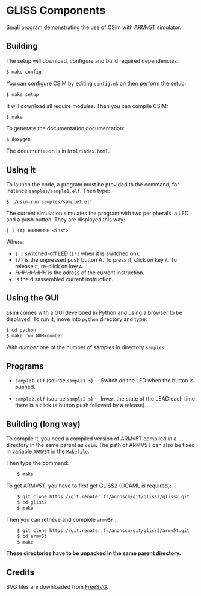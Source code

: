 # GLISS Components

Small program demonstrating the use of CSim with ARMv5T simulator.

## Building

The setup will download, configure and build required dependencies:

```sh
$ make config
```

You can configure CSIM by editing `config.mk` an then perform the setup:

```sh
$ make setup
```

It will download all require modules. Then you can compile CSIM:

```sh
$ make
```

To generate the documentation documentation:

```sh
$ doxygen
```

The documentation is in `html/index.html`.



## Using it

To launch the code, a program must be provided to the command, for instance `samples/sample1.elf`. Then type:

	$ ./csim-run samples/sample1.elf

The current simulation simulates the program with two peripherals: a LED and a push button. They are displayed this way:

	[ ] (A) HHHHHHHH <inst>

Where:

* `[ ]` switched-off LED (`[*]` when it is switched on).
* `(A)` is the unpressed push button A. To press it, click on key `A`. To release it, re-click on key `A`.
* _HHHHHHHH_ is the adress of the current instruction.
* _<inst>_ is the disassembled current instruction.


## Using the GUI

**csim** comes with a GUI developed in Python and using a browser to be displayed.
To run it, move into `python` directory and type:

```sh
$ cd python
$ make run NUM=number
```

With _number_ one of the number of samples in directory `samples`.


## Programs

* `sample1.elf` (source `sample1.s`) -- Switch on the LED when the button is pushed.

* `sample2.elf` (source `sample2.s`) -- Invert the state of the LEAD each time there is a click (a button push followed by a release).


## Building (long way)

To compile it, you need a compiled version of ARMv5T compiled in a directory in the same parent as `csim`. The path of ARMV5T can also be fixed in variable `ARMV5T` in the `Makefile`.

Then type the command:

```sh
	$ make
```

To get ARMV5T, you have to first get GLISS2 (OCAML is required):

```sh
	$ git clone https://git.renater.fr/anonscm/git/gliss2/gliss2.git
	$ cd gliss2
	$ make
```

Then you can retrieve and compiole `armv5r` :

```sh
	$ git clone https://git.renater.fr/anonscm/git/gliss2/armv5t.git
	$ cd armv5t
	$ make
```

**These directories have to be unpacked in the same parent directory.**


## Credits

SVG files are downloaded from [FreeSVG](https://freesvg.org/).


